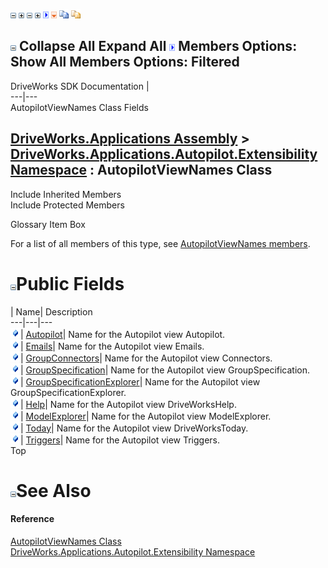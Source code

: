 ![](dotnetimages/collapse.gif) ![](dotnetimages/expand.gif) ![](dotnetimages/collapse.gif) ![](dotnetimages/expand.gif) ![](dotnetimages/drpdown.gif) ![](dotnetimages/drpdown_orange.gif) ![](dotnetimages/copycode.gif) ![](dotnetimages/copycodeHighlight.gif)

![](dotnetimages/collapse.gif) Collapse All Expand All ![](dotnetimages/drpdown.gif) Members Options: Show All  Members Options: Filtered   
---  
DriveWorks SDK Documentation  |   
---|---  
AutopilotViewNames Class Fields   
  
[DriveWorks.Applications Assembly](topic13.md) > [DriveWorks.Applications.Autopilot.Extensibility Namespace](topic1633.md) : AutopilotViewNames Class  
---  
  
Include Inherited Members    
Include Protected Members    


Glossary Item Box

For a list of all members of this type, see [AutopilotViewNames members](topic1811.md).

# ![](dotnetimages/collapse.gif)Public Fields

| Name| Description  
---|---|---  
![Public Field](dotnetimages/publicField.gif)| [Autopilot](topic1817.md)| Name for the Autopilot view Autopilot.   
![Public Field](dotnetimages/publicField.gif)| [Emails](topic1818.md)| Name for the Autopilot view Emails.   
![Public Field](dotnetimages/publicField.gif)| [GroupConnectors](topic1819.md)| Name for the Autopilot view Connectors.   
![Public Field](dotnetimages/publicField.gif)| [GroupSpecification](topic1820.md)| Name for the Autopilot view GroupSpecification.   
![Public Field](dotnetimages/publicField.gif)| [GroupSpecificationExplorer](topic1821.md)| Name for the Autopilot view GroupSpecificationExplorer.   
![Public Field](dotnetimages/publicField.gif)| [Help](topic1822.md)| Name for the Autopilot view DriveWorksHelp.   
![Public Field](dotnetimages/publicField.gif)| [ModelExplorer](topic1823.md)| Name for the Autopilot view ModelExplorer.   
![Public Field](dotnetimages/publicField.gif)| [Today](topic1824.md)| Name for the Autopilot view DriveWorksToday.   
![Public Field](dotnetimages/publicField.gif)| [Triggers](topic1825.md)| Name for the Autopilot view Triggers.   
Top

# ![](dotnetimages/collapse.gif)See Also

#### Reference

[AutopilotViewNames Class](topic1810.md)   
[DriveWorks.Applications.Autopilot.Extensibility Namespace](topic1633.md)


